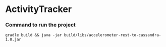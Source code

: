 # ActivityTracker

### Command to run the project
    gradle build && java -jar build/libs/accelerometer-rest-to-cassandra-1.0.jar
